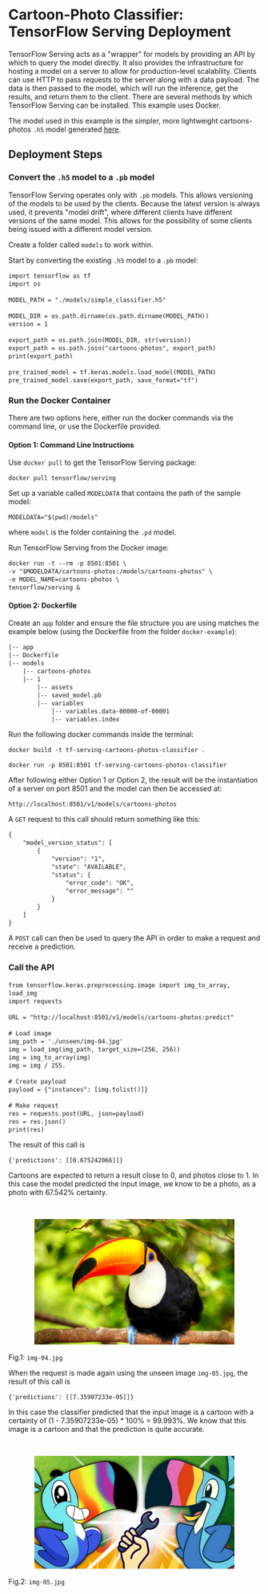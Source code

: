 # Cartoon-Photo Classifier: TensorFlow Serving Deployment

TensorFlow Serving acts as a "wrapper" for models by providing an API by which to query the model directly. It also provides the infrastructure for hosting a model on a server to allow for production-level scalability. Clients can use HTTP to pass requests to the server along with a data payload. The data is then passed to the model, which will run the inference, get the results, and return them to the client. There are several methods by which TensorFlow Serving can be installed. This example uses Docker.

The model used in this example is the simpler, more lightweight cartoons-photos ```.h5``` model generated [here](https://github.com/Carla-de-Beer/cartoon-photo-classifier/tree/main/classifier).


## Deployment Steps
### Convert the ```.h5``` model to a ```.pb``` model

TensorFlow Serving operates only with ```.pb``` models. This allows versioning of the models to be used by the clients. Because the latest version is always used, it prevents "model drift", where different clients have different versions of the same model. This allows for the possibility of some clients being issued with a different model version.

Create a folder called ```models``` to work within.

Start by converting the existing ```.h5``` model to a ```.pb``` model:

```
import tensorflow as tf
import os

MODEL_PATH = "./models/simple_classifier.h5"

MODEL_DIR = os.path.dirname(os.path.dirname(MODEL_PATH))
version = 1

export_path = os.path.join(MODEL_DIR, str(version))
export_path = os.path.join("cartoons-photos", export_path)
print(export_path)

pre_trained_model = tf.keras.models.load_model(MODEL_PATH)
pre_trained_model.save(export_path, save_format="tf")
```

### Run the Docker Container
There are two options here, either run the docker commands via the command line, or use the Dockerfile provided.

#### Option 1: Command Line Instructions

Use ```docker pull``` to get the TensorFlow Serving package:

```
docker pull tensorflow/serving
```

Set up a variable called ```MODELDATA``` that contains the path of the sample model:

```
MODELDATA="$(pwd)/models"
```

where ```model``` is the folder containing the ```.pd``` model.

Run TensorFlow Serving from the Docker image:

```
docker run -t --rm -p 8501:8501 \
-v "$MODELDATA/cartoons-photos:/models/cartoons-photos" \
-e MODEL_NAME=cartoons-photos \
tensorflow/serving &
```

#### Option 2: Dockerfile

Create an ```app``` folder and ensure the file structure you are using matches the example below (using the Dockerfile from the folder ```docker-example```):

```
|-- app
|-- Dockerfile
|-- models
    |-- cartoons-photos
    |-- 1
        |-- assets
        |-- saved_model.pb
        |-- variables
            |-- variables.data-00000-of-00001
            |-- variables.index
```

Run the following docker commands inside the terminal:

```
docker build -t tf-serving-cartoons-photos-classifier .
```
```
docker run -p 8501:8501 tf-serving-cartoons-photos-classifier
```

After following either Option 1 or Option 2, the result will be the instantiation of
a server on port 8501 and the model can then be accessed at:

```
http://localhost:8501/v1/models/cartoons-photos
```

A ```GET``` request to this call should return something like this:

```
{
    "model_version_status": [
        {
            "version": "1",
            "state": "AVAILABLE",
            "status": {
                "error_code": "OK",
                "error_message": ""
            }
        }
    ]
}
```

A ```POST``` call can then be used to query the API in order to make a request and receive a prediction.

### Call the API
```
from tensorflow.keras.preprocessing.image import img_to_array, load_img
import requests

URL = "http://localhost:8501/v1/models/cartoons-photos:predict"

# Load image
img_path = './unseen/img-04.jpg'
img = load_img(img_path, target_size=(256, 256))
img = img_to_array(img)
img = img / 255.

# Create payload
payload = {"instances": [img.tolist()]}

# Make request
res = requests.post(URL, json=payload)
res = res.json()
print(res)
```

The result of this call is

```
{'predictions': [[0.675242066]]}
```

Cartoons are expected to return a result close to 0, and photos close to 1. In this case the model predicted the input image, we know to be a photo, as a photo with 67.542% certainty.

<br/>
<p align="center">
  <img src="unseen/img-04.jpg" width="400px" alt="img-04.jpg"/>
  <figcaption>Fig.1: <code>img-04.jpg</code></figcaption>
</p>

When the request is made again using the unseen image ```img-05.jpg```, the result of this call is

```
{'predictions': [[7.35907233e-05]]}
```

In this case the classifier predicted that the input image is a cartoon with a certainty of (1 - 7.35907233e-05) * 100% = 99.993%. We know that this image is a cartoon and that the prediction is quite accurate.

<br/>
<p align="center">
  <img src="unseen/img-05.jpg" width="400px" alt="img-05.jpg"/>
  <figcaption>Fig.2: <code>img-05.jpg</code></figcaption>
</p>
